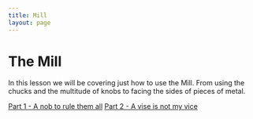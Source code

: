 ```yaml
---
title: Mill
layout: page
---
```


The Mill
===
In this lesson we will be covering just how to use the Mill. From using the chucks and the multitude of knobs to facing the sides of pieces of metal.

[Part 1 - A nob to rule them all](https://www.google.com)
[Part 2 - A vise is not my vice](/first/lessons/Lathe/ChuckingItUp/)
